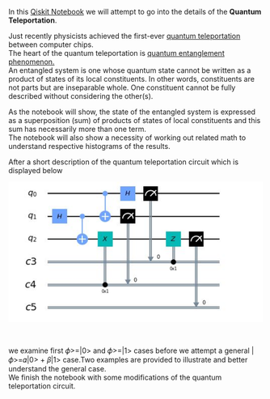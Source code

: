 In this [Qiskit
Notebook](https://github.com/samlip-blip/quantum_teleportation/blob/master/QuantumTeleportation.ipynb)
we will attempt to go into the details of the **Quantum Teleportation**.

Just recently physicists achieved the first-ever [quantum
teleportation](https://www.nature.com/articles/s41567-019-0727-x) between
computer chips.  
The heart of the quantum teleportation is [quantum entanglement​​​​​
phenomenon.](https://en.wikipedia.org/wiki/Quantum_entanglement)  
An entangled system is one whose quantum state cannot be written as a product of
states of its local constituents. In other words, constituents are not parts but
are inseparable whole. One constituent cannot be fully described without
considering the other(s).

As the notebook will show, the state of the entangled system is expressed as a
superposition (sum) of products of states of local constituents and this sum has
necessarily more than one term.  
The notebook will also show a necessity of working out related math to
understand respective histograms of the results.

After a short description of the quantum teleportation circuit which is
displayed below

![](../images/QuantumTeleportationCircuit.JPG)

 

we examine first 𝜙\>=\|0\> and 𝜙\>=\|1\> cases before we attempt a general
\|𝜙\>=𝛼\|0\> + 𝛽\|1\> case.Two examples are provided to illustrate and better
understand the general case.  
We finish the notebook with some modifications of the quantum teleportation
circuit.
